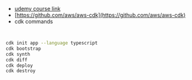 - [udemy course link](https://www.udemy.com/course/aws-typescript-cdk-serverless-react/learn/lecture/25157270#overview)
- [https://github.com/aws/aws-cdk](https://github.com/aws/aws-cdk)
- cdk commands
```sh


cdk init app --language typescript
cdk bootstrap
cdk synth
cdk diff
cdk deploy
cdk destroy

```




